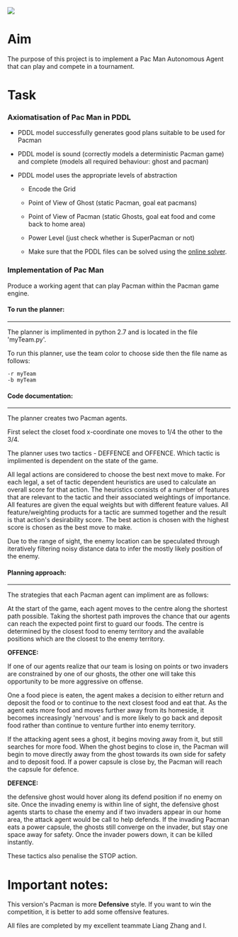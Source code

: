 ![](https://s3-us-west-2.amazonaws.com/cs188websitecontent/projects/release/contest/v1/002/capture_the_flag.png)

# Aim

The purpose of this project is to implement a Pac Man Autonomous Agent that can play and compete in a tournament.

# Task

### Axiomatisation of Pac Man in PDDL

* PDDL model successfully generates good plans suitable to be used for Pacman

* PDDL model is sound (correctly models a deterministic Pacman game) and complete (models all required behaviour: ghost and pacman)

* PDDL model uses the appropriate levels of abstraction

    - Encode the Grid

    - Point of View of Ghost (static Pacman, goal eat pacmans)

    - Point of View of Pacman (static Ghosts, goal eat food and come back to home area)

    - Power Level (just check whether is SuperPacman or not)
        
    - Make sure that the PDDL files can be solved using the [online solver](http://editor.planning.domains/).

### Implementation of Pac Man

Produce a working agent that can play Pacman within the Pacman game engine.

#### To run the planner:

-------

The planner is implimented in python 2.7 and is located in the file 'myTeam.py'.

To run this planner, use the team color to choose side then the file name as follows:

```
-r myTeam
-b myTeam
```

#### Code documentation:

-------


The planner creates two Pacman agents. 

First select the closet food x-coordinate one moves to 1/4 the other to the 3/4. 

The planner uses two tactics - DEFFENCE and OFFENCE. Which tactic is implimented is dependent on the state of the game.

All legal actions are considered to choose the best next move to make. For each legal, a set of tactic dependent heuristics are used to calculate an overall score for that action. The heuristics consists of a number of features that are relevant to the tactic and their associated weightings of importance. All features are given the equal weights but with different feature values. All feature/weighting products for a tactic are summed together and the result is that action's desirability score. The best action is chosen with the highest score is chosen as the best move to make.

Due to the range of sight, the enemy location can be speculated through iteratively filtering noisy distance data to infer the mostly likely position of the enemy.

#### Planning approach:

-------

The strategies that each Pacman agent can impliment are as follows:

At the start of the game, each agent moves to the centre along the shortest path possible. Taking the shortest path improves the chance that our agents can reach the expected point first to guard our foods. The centre is determined by the closest food to enemy territory and the available positions which are the closest to the enemy territory.
 
**OFFENCE:**

If one of our agents realize that our team is losing on points or two invaders are constrained by one of our ghosts, the other one will take this opportunity to be more aggressive on offense. 

One a food piece is eaten, the agent makes a decision to either return and deposit the food or to continue to the next closest food and eat that. As the agent eats more food and moves further away from its homeside, it becomes increasingly 'nervous' and is more likely to go back and deposit food rather than continue to venture further into enemy territory. 

If the attacking agent sees a ghost, it begins moving away from it, but still searches for more food. When the ghost begins to close in, the Pacman will begin to move directly away from the ghost towards its own side for safety and to deposit food. If a power capsule is close by, the Pacman will reach the capsule for defence. 

**DEFENCE:**

the defensive ghost would hover along its defend position if no enemy on site.
Once the invading enemy is within line of sight, the defensive ghost agents starts to chase the enemy and if two invaders appear in our home area, the attack agent would be call to help defends. If the invading Pacman eats a power capsule, the ghosts still converge on the invader, but stay one space away for safety. Once the invader powers down, it can be killed instantly. 

These tactics also penalise the STOP action.

# Important notes:

This version's Pacman is more **Defensive** style. If you want to win the competition, it is better to add some offensive features.

All files are completed by my excellent teammate Liang Zhang and I.
